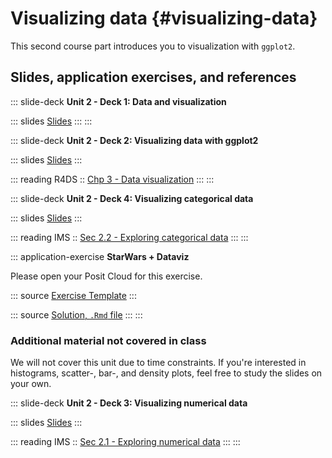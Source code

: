 # Visualizing data {#visualizing-data}

This second course part introduces you to visualization with `ggplot2`.

## Slides, application exercises, and references

::: slide-deck
**Unit 2 - Deck 1: Data and visualization**

::: slides
[Slides](https://lukas-jue.github.io/intro-tidyverse-2023-january/slides/u2-d01-data-viz/u2-d01-data-viz.html#1)
:::
:::

::: slide-deck
**Unit 2 - Deck 2: Visualizing data with ggplot2**

::: slides
[Slides](https://lukas-jue.github.io/intro-tidyverse-2023-january/slides/u2-d02-ggplot2/u2-d02-ggplot2.html#1)
:::

::: reading
R4DS :: [Chp 3 - Data visualization](https://r4ds.had.co.nz/data-visualisation.html)
:::
:::

::: slide-deck
**Unit 2 - Deck 4: Visualizing categorical data**

::: slides
[Slides](https://lukas-jue.github.io/intro-tidyverse-2023-january/slides/u2-d04-viz-cat/u2-d04-viz-cat.html#1)
:::

::: reading
IMS :: [Sec 2.2 - Exploring categorical data](https://openintro-ims.netlify.app/summarizing-visualizing-data.html#categorical-data)
:::
:::

::: application-exercise
**StarWars + Dataviz**

Please open your Posit Cloud for this exercise.

::: source
[Exercise Template](https://github.com/lukas-jue/intro-tidyverse-2023-january/blob/master/docs/application-exercises/ae-03-starwars-dataviz/starwars.Rmd)
:::

::: source
[Solution, `.Rmd` file](https://github.com/lukas-jue/intro-tidyverse-2023-january/blob/master/docs/application-exercises/ae-03-starwars-dataviz/starwars-solution.Rmd)
:::
:::

### Additional material not covered in class

We will not cover this unit due to time constraints.
If you're interested in histograms, scatter-, bar-, and density plots, feel free to study the slides on your own.

::: slide-deck
**Unit 2 - Deck 3: Visualizing numerical data**

::: slides
[Slides](https://lukas-jue.github.io/intro-tidyverse-2023-january/slides/u2-d03-viz-num/u2-d03-viz-num.html#1)
:::

::: reading
IMS :: [Sec 2.1 - Exploring numerical data](https://openintro-ims.netlify.app/summarizing-visualizing-data.html#numerical-data)
:::
:::
